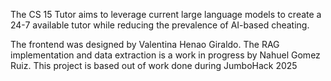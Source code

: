The CS 15 Tutor aims to leverage current large language models to create a 24-7
available tutor while reducing the prevalence of AI-based cheating.

The frontend was designed by Valentina Henao Giraldo. The RAG implementation
and data extraction is a work in progress by Nahuel Gomez Ruiz. This project is based out of work done during JumboHack 2025